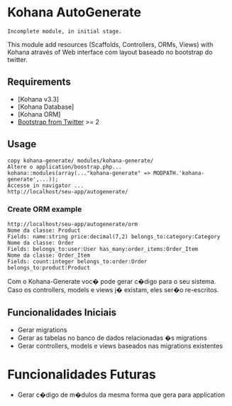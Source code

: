 # Kohana AutoGenerate

	Incomplete module, in initial stage.

This module add resources (Scaffolds, Controllers, ORMs, Views) with Kohana através of Web interface com layout baseado no bootstrap do twitter.

## Requirements

* [Kohana v3.3]
* [Kohana Database]
* [Kohana ORM]
* [Bootstrap from Twitter](http://twitter.github.com/bootstrap/) >= 2

## Usage

	copy kohana-generate/ modules/kohana-generate/
	Altere o application/boostrap.php...
	kohana::modules(array(..."kohana-generate" => MODPATH.'kohana-generate',...));
	Accesse in navigator ...
	http://localhost/seu-app/autogenerate/


### Create ORM example

	http://localhost/seu-app/autogenerate/orm
	Nome da classe: Product
	Fields: name:string price:decimal(7,2) belongs_to:category:Category
	Nome da classe: Order
	Fields: belongs_to:user:User has_many:order_items:Order_Item
	Nome da classe: Order_Item
	Fields: count:integer belongs_to:order:Order belongs_to:product:Product


Com o Kohana-Generate voc� pode gerar c�digo para o seu sistema. Caso os controllers, models e views j� existam, eles ser�o re-escritos.

## Funcionalidades Iniciais

* Gerar migrations
* Gerar as tabelas no banco de dados relacionadas �s migrations
* Gerar controllers, models e views baseados nas migrations existentes

# Funcionalidades Futuras

* Gerar c�digo de m�dulos da mesma forma que gera para application
